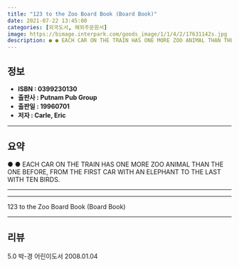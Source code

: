```yaml
---
title: "123 to the Zoo Board Book (Board Book)"
date: 2021-07-22 13:45:00
categories: [외국도서, 해외주문원서]
image: https://bimage.interpark.com/goods_image/1/1/4/2/17631142s.jpg
description: ● ● EACH CAR ON THE TRAIN HAS ONE MORE ZOO ANIMAL THAN THE ONE BEFORE, FROM THE FIRST CAR WITH AN ELEPHANT TO THE LAST WITH TEN BIRDS.
---
```


## **정보**

- **ISBN : 0399230130**
- **출판사 : Putnam Pub Group**
- **출판일 : 19960701**
- **저자 : Carle, Eric**

------



## **요약**

●  ●  EACH CAR ON THE TRAIN HAS ONE MORE ZOO ANIMAL THAN THE ONE BEFORE, FROM THE FIRST CAR WITH AN ELEPHANT TO THE LAST WITH TEN BIRDS.

------



------


123 to the Zoo Board Book (Board Book) 

------


## **리뷰** 

5.0 박-경 어린이도서 2008.01.04 <br/>
